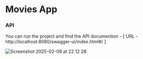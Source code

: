 # Movies App

### API 
You can run the project and find the API documention - [ URL - http://localhost:8080/swagger-ui/index.html#/ ]

![Screenshot 2025-02-09 at 22 12 28](https://github.com/user-attachments/assets/4730820a-45c8-45e3-90af-af22ffc674c6)
